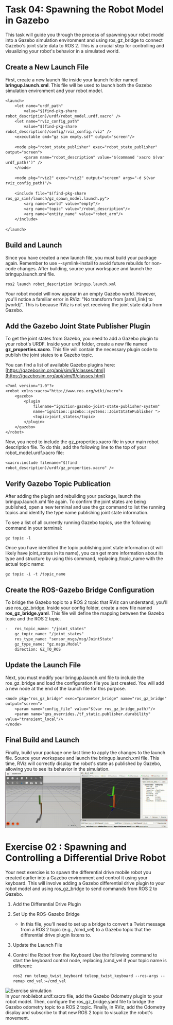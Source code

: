 Task 04: Spawning the Robot Model in Gazebo
===========================================
This task will guide you through the process of spawning your robot model into a Gazebo simulation environment and using ros_gz_bridge to connect Gazebo's joint state data to ROS 2. This is a crucial step for controlling and visualizing your robot's behavior in a simulated world.

Create a New Launch File
------------------------
First, create a new launch file inside your launch folder named **bringup.launch.xml**. This file will be used to launch both the Gazebo simulation environment and your robot model.

    <launch>
        <let name="urdf_path" 
            value="$(find-pkg-share robot_description)/urdf/robot_model.urdf.xacro" />
        <let name="rviz_config_path" 
            value="$(find-pkg-share robot_description)/config/rviz_config.rviz" />
        <executable cmd="gz sim empty.sdf" output="screen"/>
    
        <node pkg="robot_state_publisher" exec="robot_state_publisher" output="screen">
            <param name="robot_description" value="$(command 'xacro $(var urdf_path)')" />
        </node>
        
        <node pkg="rviz2" exec="rviz2" output="screen" args="-d $(var rviz_config_path)"/>
        
        <include file="$(find-pkg-share ros_gz_sim)/launch/gz_spawn_model.launch.py">
            <arg name="world" value="empty"/>
            <arg name="topic" value="/robot_description"/>
            <arg name="entity_name" value="robot_arm"/>
        </include>
        
    </launch>

Build and Launch
----------------
Since you have created a new launch file, you must build your package again. Remember to use --symlink-install to avoid future rebuilds for non-code changes. After building, source your workspace and launch the bringup.launch.xml file.

    ros2 launch robot_description bringup.launch.xml

Your robot model will now appear in an empty Gazebo world. However, you'll notice a familiar error in RViz: "No transform from [arm1_link] to [world]". This is because RViz is not yet receiving the joint state data from Gazebo.

Add the Gazebo Joint State Publisher Plugin
-------------------------------------------
To get the joint states from Gazebo, you need to add a Gazebo plugin to your robot's URDF. Inside your urdf folder, create a new file named **gz_properties.xacro**. This file will contain the necessary plugin code to publish the joint states to a Gazebo topic.

You can find a list of available Gazebo plugins here: [https://gazebosim.org/api/sim/9/classes.html](https://gazebosim.org/api/sim/9/classes.html)

    <?xml version="1.0"?>
    <robot xmlns:xacro="http://www.ros.org/wiki/xacro">
        <gazebo>
            <plugin
                filename="ignition-gazebo-joint-state-publisher-system" 
                name="ignition::gazebo::systems::JointStatePublisher ">
                <topic>joint_states</topic>
            </plugin>
        </gazebo>  
    </robot>

Now, you need to include the gz_properties.xacro file in your main robot description file. To do this, add the following line to the top of your robot_model.urdf.xacro file:

    <xacro:include filename="$(find robot_description)/urdf/gz_properties.xacro" />

Verify Gazebo Topic Publication
-------------------------------
After adding the plugin and rebuilding your package, launch the bringup.launch.xml file again. To confirm the joint states are being published, open a new terminal and use the gz command to list the running topics and identify the type name publishing joint state information.

To see a list of all currently running Gazebo topics, use the following command in your terminal:

    gz topic -l
Once you have identified the topic publishing joint state information (it will likely have joint_states in its name), you can get more information about its type and structure by using this command, replacing /topic_name with the actual topic name:
    
    gz topic -i -t /topic_name

Create the ROS-Gazebo Bridge Configuration
------------------------------------------
To bridge the Gazebo topic to a ROS 2 topic that RViz can understand, you'll use ros_gz_bridge. Inside your config folder, create a new file named **ros_gz_bridge.yaml**. This file will define the mapping between the Gazebo topic and the ROS 2 topic.

    -   ros_topic_name: "/joint_states"
        gz_topic_name: "/joint_states"
        ros_type_name: "sensor_msgs/msg/JointState"
        gz_type_name: "gz.msgs.Model"
        direction: GZ_TO_ROS
Update the Launch File
----------------------
Next, you must modify your bringup.launch.xml file to include the ros_gz_bridge and load the configuration file you just created. You will add a new node at the end of the launch file for this purpose.

    <node pkg="ros_gz_bridge" exec="parameter_bridge" name="ros_gz_bridge" output="screen">
        <param name="config_file" value="$(var ros_gz_bridge_path)"/>
        <param name="qos_overrides./tf_static.publisher.durability" value="transient_local"/>
    </node>
Final Build and Launch
----------------------
Finally, build your package one last time to apply the changes to the launch file. Source your workspace and launch the bringup.launch.xml file. This time, RViz will correctly display the robot's state as published by Gazebo, allowing you to see its behavior in the simulation.
![end simulation](images/simulation.gif)

Exercise 02 : Spawning and Controlling a Differential Drive Robot
=================================================================
Your next exercise is to spawn the differential drive mobile robot you created earlier into a Gazebo environment and control it using your keyboard. This will involve adding a Gazebo differential drive plugin to your robot model and using ros_gz_bridge to send commands from ROS 2 to Gazebo.

1. Add the Differential Drive Plugin
2. Set Up the ROS-Gazebo Bridge
    - In this file, you'll need to set up a bridge to convert a Twist message from a ROS 2 topic (e.g., /cmd_vel) to a Gazebo topic that the differential drive plugin listens to.
3. Update the Launch File
4. Control the Robot from the Keyboard
    Use the following command to start the keyboard control node, replacing /cmd_vel if your topic name is different:

       ros2 run teleop_twist_keyboard teleop_twist_keyboard --ros-args --remap cmd_vel:=/cmd_vel
![Exercise simulation](images/final_task.gif)  
In your mobilebot.urdf.xacro file, add the Gazebo Odometry plugin to your robot model. Then, configure the ros_gz_bridge.yaml file to bridge the Gazebo odometry topic to a ROS 2 topic. Finally, in RViz, add the Odometry display and subscribe to that new ROS 2 topic to visualize the robot's movement.
